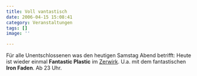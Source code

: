 ```yaml
---
title: Voll vantastisch
date: 2006-04-15 15:08:41
category: Veranstaltungen
tags: []
image: ''

---
```


Für alle Unentschlossenen was den heutigen Samstag Abend betrifft: Heute ist wieder einmal **Fantastic Plastic** im [Zerwirk](http://www.zerwirk.de/). U.a. mit dem fantastischen **Iron Faden**. Ab 23 Uhr.
